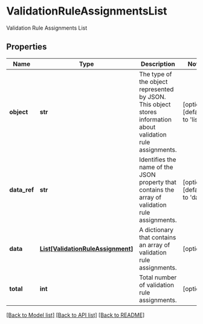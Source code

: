 # ValidationRuleAssignmentsList

Validation Rule Assignments List

## Properties
Name | Type | Description | Notes
------------ | ------------- | ------------- | -------------
**object** | **str** | The type of the object represented by JSON. This object stores information about validation rule assignments. | [optional] [default to 'list']
**data_ref** | **str** | Identifies the name of the JSON property that contains the array of validation rule assignments. | [optional] [default to 'data']
**data** | [**List[ValidationRuleAssignment]**](ValidationRuleAssignment.md) | A dictionary that contains an array of validation rule assignments. | [optional] 
**total** | **int** | Total number of validation rule assignments. | [optional] 

[[Back to Model list]](../README.md#documentation-for-models) [[Back to API list]](../README.md#documentation-for-api-endpoints) [[Back to README]](../README.md)


